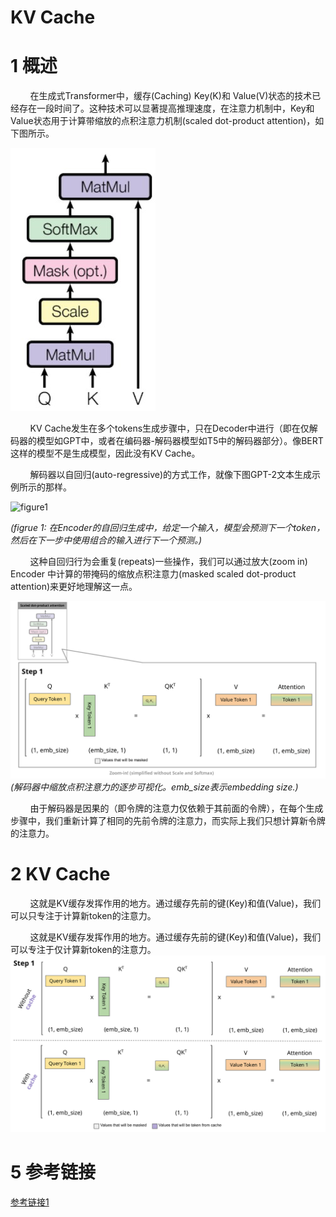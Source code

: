 # KV Cache

# 1 概述
&nbsp;&nbsp;&nbsp;&nbsp;&nbsp;&nbsp;&nbsp;&nbsp;在生成式Transformer中，缓存(Caching) Key(K)和 Value(V)状态的技术已经存在一段时间了。这种技术可以显著提高推理速度，在注意力机制中，Key和Value状态用于计算带缩放的点积注意力机制(scaled dot-product attention)，如下图所示。<br>

![figure1](images/kv-cache-figure0.jpg)

&nbsp;&nbsp;&nbsp;&nbsp;&nbsp;&nbsp;&nbsp;&nbsp;KV Cache发生在多个tokens生成步骤中，只在Decoder中进行（即在仅解码器的模型如GPT中，或者在编码器-解码器模型如T5中的解码器部分）。像BERT这样的模型不是生成模型，因此没有KV Cache。<br>

&nbsp;&nbsp;&nbsp;&nbsp;&nbsp;&nbsp;&nbsp;&nbsp;解码器以自回归(auto-regressive)的方式工作，就像下图GPT-2文本生成示例所示的那样。<br>

![figure1](https://miro.medium.com/v2/resize:fit:1100/format:webp/0*sexO6adGhaKr7aH0.gif)

*(figrue 1: 在Encoder的自回归生成中，给定一个输入，模型会预测下一个token，然后在下一步中使用组合的输入进行下一个预测。)* <br>

&nbsp;&nbsp;&nbsp;&nbsp;&nbsp;&nbsp;&nbsp;&nbsp;这种自回归行为会重复(repeats)一些操作，我们可以通过放大(zoom in) Encoder 中计算的带掩码的缩放点积注意力(masked scaled dot-product attention)来更好地理解这一点。<br>

![figure2](images/kv-cache-gif1.gif)
*(解码器中缩放点积注意力的逐步可视化。emb_size表示embedding size.)* <br>

&nbsp;&nbsp;&nbsp;&nbsp;&nbsp;&nbsp;&nbsp;&nbsp;由于解码器是因果的（即令牌的注意力仅依赖于其前面的令牌），在每个生成步骤中，我们重新计算了相同的先前令牌的注意力，而实际上我们只想计算新令牌的注意力。<br>

# 2 KV Cache
&nbsp;&nbsp;&nbsp;&nbsp;&nbsp;&nbsp;&nbsp;&nbsp;这就是KV缓存发挥作用的地方。通过缓存先前的键(Key)和值(Value)，我们可以只专注于计算新token的注意力。<br>

&nbsp;&nbsp;&nbsp;&nbsp;&nbsp;&nbsp;&nbsp;&nbsp;这就是KV缓存发挥作用的地方。通过缓存先前的键(Key)和值(Value)，我们可以专注于仅计算新token的注意力。<br>
![figure2](images/kv-cache-gif2.gif)

# 5 参考链接
[参考链接1](https://jalammar.github.io/illustrated-gpt2/)


